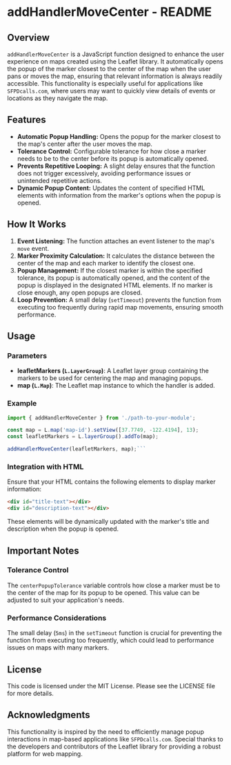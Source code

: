 # addHandlerMoveCenter - README

## Overview

`addHandlerMoveCenter` is a JavaScript function designed to enhance the user experience on maps created using the Leaflet library. It automatically opens the popup of the marker closest to the center of the map when the user pans or moves the map, ensuring that relevant information is always readily accessible. This functionality is especially useful for applications like `SFPDcalls.com`, where users may want to quickly view details of events or locations as they navigate the map.

## Features

- **Automatic Popup Handling:** Opens the popup for the marker closest to the map's center after the user moves the map.
- **Tolerance Control:** Configurable tolerance for how close a marker needs to be to the center before its popup is automatically opened.
- **Prevents Repetitive Looping:** A slight delay ensures that the function does not trigger excessively, avoiding performance issues or unintended repetitive actions.
- **Dynamic Popup Content:** Updates the content of specified HTML elements with information from the marker's options when the popup is opened.

## How It Works

1. **Event Listening:** The function attaches an event listener to the map's `move` event.
2. **Marker Proximity Calculation:** It calculates the distance between the center of the map and each marker to identify the closest one.
3. **Popup Management:** If the closest marker is within the specified tolerance, its popup is automatically opened, and the content of the popup is displayed in the designated HTML elements. If no marker is close enough, any open popups are closed.
4. **Loop Prevention:** A small delay (`setTimeout`) prevents the function from executing too frequently during rapid map movements, ensuring smooth performance.

## Usage

### Parameters

- **leafletMarkers (`L.LayerGroup`)**: A Leaflet layer group containing the markers to be used for centering the map and managing popups.
- **map (`L.Map`)**: The Leaflet map instance to which the handler is added.

### Example

```javascript
import { addHandlerMoveCenter } from './path-to-your-module';

const map = L.map('map-id').setView([37.7749, -122.4194], 13);
const leafletMarkers = L.layerGroup().addTo(map);

addHandlerMoveCenter(leafletMarkers, map);```
```

### Integration with HTML ### 
Ensure that your HTML contains the following elements to display marker information:
```html
<div id="title-text"></div>
<div id="description-text"></div>
```

These elements will be dynamically updated with the marker's title and description when the popup is opened.

## Important Notes

### Tolerance Control

The `centerPopupTolerance` variable controls how close a marker must be to the center of the map for its popup to be opened. This value can be adjusted to suit your application's needs.

### Performance Considerations

The small delay (`5ms`) in the `setTimeout` function is crucial for preventing the function from executing too frequently, which could lead to performance issues on maps with many markers.

## License

This code is licensed under the MIT License. Please see the LICENSE file for more details.

## Acknowledgments

This functionality is inspired by the need to efficiently manage popup interactions in map-based applications like `SFPDcalls.com`. Special thanks to the developers and contributors of the Leaflet library for providing a robust platform for web mapping.
